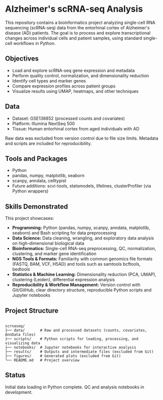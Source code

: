# Alzheimer's scRNA-seq Analysis

This repository contains a bioinformatics project analyzing single-cell RNA sequencing (scRNA-seq) data from the entorhinal cortex of Alzheimer's disease (AD) patients. The goal is to process and explore transcriptional changes across individual cells and patient samples, using standard single-cell workflows in Python.

## Objectives

- Load and explore scRNA-seq gene expression and metadata
- Perform quality control, normalization, and dimensionality reduction
- Identify cell types and marker genes
- Compare expression profiles across patient groups
- Visualize results using UMAP, heatmaps, and other techniques

## Data

- Dataset: GSE138852 (processed counts and covariates)
- Platform: Illumina NextSeq 500
- Tissue: Human entorhinal cortex from aged individuals with AD

Raw data was excluded from version control due to file size limits. Metadata and scripts are included for reproducibility.

## Tools and Packages

- Python
- pandas, numpy, matplotlib, seaborn
- scanpy, anndata, celltypist
- Future additions: scvi-tools, statsmodels, lifelines, clusterProfiler (via Python wrappers)

## Skills Demonstrated

This project showcases:

- **Programming:** Python (pandas, numpy, scanpy, anndata, matplotlib, seaborn) and Bash scripting for data preprocessing
- **Data Science:** Data cleaning, wrangling, and exploratory data analysis on high-dimensional biological data
- **Bioinformatics:** Single-cell RNA-seq preprocessing, QC, normalization, clustering, and marker gene identification
- **NGS Tools & Formats:** Familiarity with common genomics file formats (FASTQ, BAM, VCF, H5AD) and tools such as samtools bcftools, bedtools
- **Statistics & Machine Learning:** Dimensionality reduction (PCA, UMAP), clustering (Leiden), differential expression analysis
- **Reproducibility & Workflow Management:** Version control with Git/GitHub, clear directory structure, reproducible Python scripts and Jupyter notebooks

## Project Structure

```

scrnaseq/
├── data/       # Raw and processed datasets (counts, covariates, AnnData files)
├── scripts/    # Python scripts for loading, processing, and visualizing data
├── notebooks/  # Jupyter notebooks for interactive analysis
├── results/    # Outputs and intermediate files (excluded from Git)
├── figures/    # Generated plots (excluded from Git)
└── README.md   # Project overview
```

## Status

Initial data loading in Python complete. QC and analysis notebooks in development.